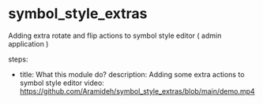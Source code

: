 # symbol_style_extras
Adding extra rotate and flip actions to symbol style editor ( admin application )



steps:
- title: What this module do?
  description: Adding some extra actions to symbol style editor
  video: https://github.com/Aramideh/symbol_style_extras/blob/main/demo.mp4

